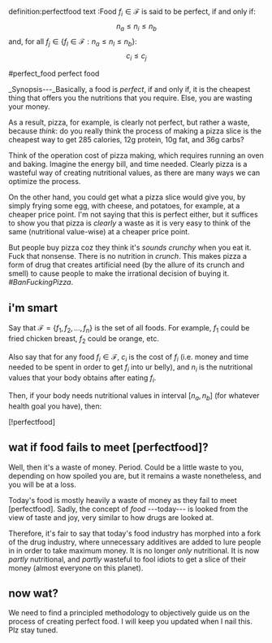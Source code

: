definition:perfectfood
text      :Food $f_i \in \mathcal{F}$ is said to be perfect, if and only if:
            $$
                n_a \le n_i \le n_b
            $$
           and, for all $f_j \in \{f_l \in \mathcal{F} : n_a \le n_l \le n_b\}$:
            $$
            c_i \le c_j
            $$

#perfect_food perfect food

_Synopsis---_Basically, a food is _perfect_, if and only if, it is the cheapest
thing that offers you the nutritions that you require.  Else, you are wasting
your money.

As a result, pizza, for example, is clearly not perfect, but rather a waste,
because _think_:  do you really think the process of making a pizza slice is
the cheapest way to get 285 calories, 12g protein, 10g fat, and 36g carbs?

Think of the operation cost of pizza making, which requires running an oven and
baking.  Imagine the energy bill, and time needed.  Clearly pizza is a wasteful
way of creating nutritional values, as there are many ways we can optimize the
process.

On the other hand, you could get what a pizza slice would give you, by simply
frying some egg, with cheese, and potatoes, for example, at a cheaper price
point.  I'm not saying that this is perfect either, but it suffices to show you
that pizza is _clearly_ a waste as it is very easy to think of the same
(nutritional value-wise) at a cheaper price point.

But people buy pizza coz they think it's _sounds crunchy_ when you eat it.
Fuck that nonsense.  There is no nutrition in _crunch_.  This makes pizza a
form of drug that creates artificial need (by the allure of its crunch and
smell) to cause people to make the irrational decision of buying it.
_#BanFuckingPizza_.

## i'm smart

Say that $\mathcal{F} = \{f_1, f_2, \ldots, f_n\}$ is the set of all foods.
For example, $f_1$ could be fried chicken breast, $f_2$ could be orange, etc.

Also say that for any food $f_i \in \mathcal{F}$, $c_i$ is the cost of $f_i$
(i.e. money and time needed to be spent in order to get $f_i$ into ur belly),
and $n_i$ is the nutritional values that your body obtains after eating $f_i$.

Then, if your body needs nutritional values in interval $[n_a, n_b]$ (for
whatever health goal you have), then:

[!perfectfood]

## wat if food fails to meet [perfectfood]?

Well, then it's a waste of money.  Period.  Could be a little waste to you,
depending on how spoiled you are, but it remains a waste nonetheless, and you
will be at a loss.

Today's food is mostly heavily a waste of money as they fail to meet
[perfectfood].  Sadly, the concept of _food_ ---today--- is looked from the
view of taste and joy, very similar to how drugs are looked at.

Therefore, it's fair to say that today's food industry has morphed into a fork
of the drug industry, where unnecessary additives are added to lure people in
in order to take maximum money.  It is no longer _only_ nutritional.  It is now
_partly_ nutritional, and _partly_ wasteful to fool idiots to get a slice of
their money (almost everyone on this planet).

## now wat?

We need to find a principled methodology to objectively guide us on the process
of creating perfect food.   I will keep you updated when I nail this.  Plz stay
tuned.
